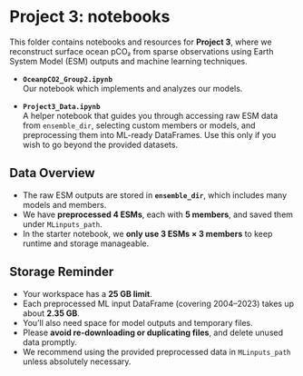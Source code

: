 # **Project 3: notebooks**

This folder contains notebooks and resources for **Project 3**, where we reconstruct surface ocean pCO₂ from sparse observations using Earth System Model (ESM) outputs and machine learning techniques.

- **`OceanpCO2_Group2.ipynb`**  
  Our notebook which implements and analyzes our models.
  
- **`Project3_Data.ipynb`**  
  A helper notebook that guides you through accessing raw ESM data from `ensemble_dir`, selecting custom members or models, and preprocessing them into ML-ready DataFrames. Use this only if you wish to go beyond the provided datasets.

## Data Overview

- The raw ESM outputs are stored in **`ensemble_dir`**, which includes many models and members.
- We have **preprocessed 4 ESMs**, each with **5 members**, and saved them under `MLinputs_path`.
- In the starter notebook, we **only use 3 ESMs × 3 members** to keep runtime and storage manageable.

## Storage Reminder

- Your workspace has a **25 GB limit**.
- Each preprocessed ML input DataFrame (covering 2004–2023) takes up about **2.35 GB**.
- You’ll also need space for model outputs and temporary files.
- Please **avoid re-downloading or duplicating files**, and delete unused data promptly.
- We recommend using the provided preprocessed data in `MLinputs_path` unless absolutely necessary.
